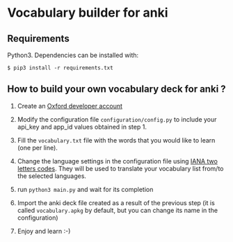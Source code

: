 # Vocabulary builder for anki

## Requirements

Python3. Dependencies can be installed with:

`$ pip3 install -r requirements.txt`

## How to build your own vocabulary deck for anki ?

1) Create an [Oxford developer account](https://developer.oxforddictionaries.com/)

2) Modify the configuration file `configuration/config.py` to include your api_key and app_id values obtained in step 1.

3) Fill the `vocabulary.txt` file with the words that you would like to learn (one per line).

4) Change the language settings in the configuration file using [IANA two letters codes](https://www.iana.org/assignments/language-subtag-registry/language-subtag-registry). They will be used to translate your vocabulary list from/to the selected languages.

5) run `python3 main.py` and wait for its completion

6) Import the anki deck file created as a result of the previous step (it is called `vocabulary.apkg` by default, but you can change its name in the configuration)

7) Enjoy and learn :-)
